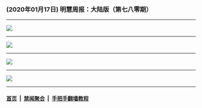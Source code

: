 ### (2020年01月17日) 明慧周报：大陆版（第七八零期） 

---

<img src="http://qikan.minghui.org/mhqkpage/qikanimage/2020/01/16/mhzb_780_pdf-online1.png"/><hr/>
<img src="http://qikan.minghui.org/mhqkpage/qikanimage/2020/01/16/mhzb_780_pdf-online2.png"/><hr/>
<img src="http://qikan.minghui.org/mhqkpage/qikanimage/2020/01/16/mhzb_780_pdf-online3.png"/><hr/>
<img src="http://qikan.minghui.org/mhqkpage/qikanimage/2020/01/16/mhzb_780_pdf-online4.png"/><hr/>


#### [首页](../../../..) &nbsp;|&nbsp; [禁闻聚合](https://github.com/gfw-breaker/banned-news) &nbsp;|&nbsp; [手把手翻墙教程](https://github.com/gfw-breaker/guides) 
